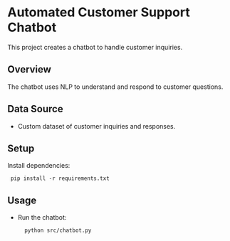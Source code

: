 # Automated Customer Support Chatbot
This project creates a chatbot to handle customer inquiries.

## Overview
The chatbot uses NLP to understand and respond to customer questions.

## Data Source
- Custom dataset of customer inquiries and responses.

## Setup
Install dependencies:



     pip install -r requirements.txt




## Usage
- Run the chatbot:



        python src/chatbot.py



  


     
